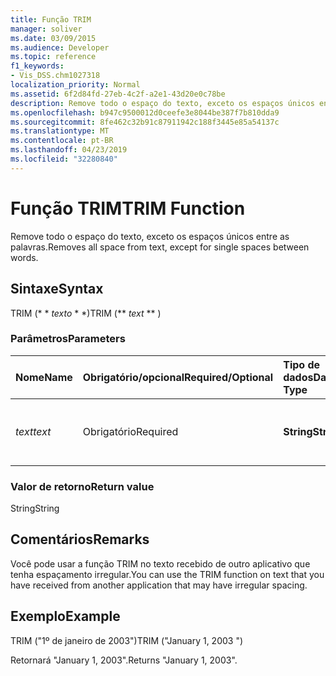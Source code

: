 ```yaml
---
title: Função TRIM
manager: soliver
ms.date: 03/09/2015
ms.audience: Developer
ms.topic: reference
f1_keywords:
- Vis_DSS.chm1027318
localization_priority: Normal
ms.assetid: 6f2d84fd-27eb-4c2f-a2e1-43d20e0c78be
description: Remove todo o espaço do texto, exceto os espaços únicos entre as palavras.
ms.openlocfilehash: b947c9500012d0ceefe3e8044be387f7b810dda9
ms.sourcegitcommit: 8fe462c32b91c87911942c188f3445e85a54137c
ms.translationtype: MT
ms.contentlocale: pt-BR
ms.lasthandoff: 04/23/2019
ms.locfileid: "32280840"
---
```

# <a name="trim-function"></a><span data-ttu-id="7f4cb-103">Função TRIM</span><span class="sxs-lookup"><span data-stu-id="7f4cb-103">TRIM Function</span></span>

<span data-ttu-id="7f4cb-104">Remove todo o espaço do texto, exceto os espaços únicos entre as palavras.</span><span class="sxs-lookup"><span data-stu-id="7f4cb-104">Removes all space from text, except for single spaces between words.</span></span> 
  
## <a name="syntax"></a><span data-ttu-id="7f4cb-105">Sintaxe</span><span class="sxs-lookup"><span data-stu-id="7f4cb-105">Syntax</span></span>

<span data-ttu-id="7f4cb-106">TRIM (\* \* *texto* \* \*)</span><span class="sxs-lookup"><span data-stu-id="7f4cb-106">TRIM (\*\* *text* \*\* )</span></span> 
  
### <a name="parameters"></a><span data-ttu-id="7f4cb-107">Parâmetros</span><span class="sxs-lookup"><span data-stu-id="7f4cb-107">Parameters</span></span>

|<span data-ttu-id="7f4cb-108">**Nome**</span><span class="sxs-lookup"><span data-stu-id="7f4cb-108">**Name**</span></span>|<span data-ttu-id="7f4cb-109">**Obrigatório/opcional**</span><span class="sxs-lookup"><span data-stu-id="7f4cb-109">**Required/Optional**</span></span>|<span data-ttu-id="7f4cb-110">**Tipo de dados**</span><span class="sxs-lookup"><span data-stu-id="7f4cb-110">**Data Type**</span></span>|<span data-ttu-id="7f4cb-111">**Descrição**</span><span class="sxs-lookup"><span data-stu-id="7f4cb-111">**Description**</span></span>|
|:-----|:-----|:-----|:-----|
| <span data-ttu-id="7f4cb-112">_text_</span><span class="sxs-lookup"><span data-stu-id="7f4cb-112">_text_</span></span> <br/> |<span data-ttu-id="7f4cb-113">Obrigatório</span><span class="sxs-lookup"><span data-stu-id="7f4cb-113">Required</span></span>  <br/> |<span data-ttu-id="7f4cb-114">**String**</span><span class="sxs-lookup"><span data-stu-id="7f4cb-114">**String**</span></span> <br/> |<span data-ttu-id="7f4cb-115">O texto em que os espaços devem ser removidos.</span><span class="sxs-lookup"><span data-stu-id="7f4cb-115">The text from which you want to remove spaces.</span></span>  <br/> |
   
### <a name="return-value"></a><span data-ttu-id="7f4cb-116">Valor de retorno</span><span class="sxs-lookup"><span data-stu-id="7f4cb-116">Return value</span></span>

<span data-ttu-id="7f4cb-117">String</span><span class="sxs-lookup"><span data-stu-id="7f4cb-117">String</span></span>
  
## <a name="remarks"></a><span data-ttu-id="7f4cb-118">Comentários</span><span class="sxs-lookup"><span data-stu-id="7f4cb-118">Remarks</span></span>

<span data-ttu-id="7f4cb-119">Você pode usar a função TRIM no texto recebido de outro aplicativo que tenha espaçamento irregular.</span><span class="sxs-lookup"><span data-stu-id="7f4cb-119">You can use the TRIM function on text that you have received from another application that may have irregular spacing.</span></span>
  
## <a name="example"></a><span data-ttu-id="7f4cb-120">Exemplo</span><span class="sxs-lookup"><span data-stu-id="7f4cb-120">Example</span></span>

<span data-ttu-id="7f4cb-121">TRIM ("1º de janeiro de 2003")</span><span class="sxs-lookup"><span data-stu-id="7f4cb-121">TRIM ("January 1, 2003 ")</span></span> 
  
<span data-ttu-id="7f4cb-122">Retornará "January 1, 2003".</span><span class="sxs-lookup"><span data-stu-id="7f4cb-122">Returns "January 1, 2003".</span></span> 
  

